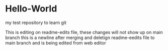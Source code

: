 # Hello-World
my test repository to learn git

This is editing on readme-edits file, these changes will not show up on main branch
this is a newline after merging and deletign readme-eedits file to main branch and is being edited from web editor
